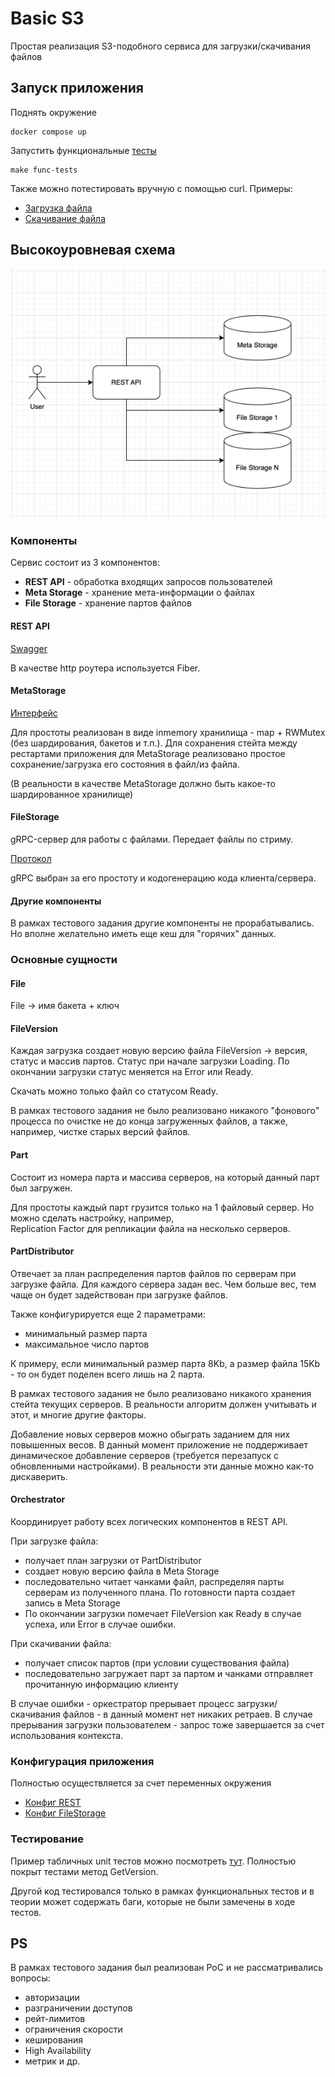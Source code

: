 # Basic S3

Простая реализация S3-подобного сервиса для загрузки/скачивания файлов

## Запуск приложения

Поднять окружение
```
docker compose up
```

Запустить функциональные [тесты](tests/api_test.go)
```
make func-tests
```

Также можно потестировать вручную с помощью curl. Примеры:
- [Загрузка файла](examples/upload.sh)
- [Скачивание файла](examples/download.sh)

## Высокоуровневая схема

![Схема](schema.png)

### Компоненты

Сервис состоит из 3 компонентов:

* **REST API** - обработка входящих запросов пользователей
* **Meta Storage** - хранение мета-информации о файлах
* **File Storage** - хранение партов файлов

#### REST API

[Swagger](api/public-api.yaml)

В качестве http роутера используется Fiber.

#### MetaStorage

[Интерфейс](internal/rest/meta/types.go) 

Для простоты реализован в виде inmemory хранилища - map + RWMutex (без шардирования, бакетов и т.п.).
Для сохранения стейта между рестартами приложения для MetaStorage реализовано простое сохранение/загрузка 
его состояния в файл/из файла.

(В реальности в качестве MetaStorage должно быть какое-то шардированное хранилище)

#### FileStorage

gRPC-сервер для работы с файлами. Передает файлы по стриму.

[Протокол](proto/storage.proto)

gRPC выбран за его простоту и кодогенерацию кода клиента/сервера.

#### Другие компоненты

В рамках тестового задания другие компоненты не прорабатывались. Но вполне желательно иметь еще кеш для "горячих" данных.

### Основные сущности

#### File

File -> имя бакета + ключ

#### FileVersion

Каждая загрузка создает новую версию файла FileVersion -> версия, статус и массив партов.
Статус при начале загрузки Loading. По окончании загрузки статус меняется на Error или Ready.

Скачать можно только файл со статусом Ready.

В рамках тестового задания не было реализовано никакого "фонового" процесса по очистке не до конца загруженных файлов,
а также, например, чистке старых версий файлов.

#### Part

Состоит из номера парта и массива серверов, на который данный парт был загружен.

Для простоты каждый парт грузится только на 1 файловый сервер. Но можно сделать настройку, например,  
Replication Factor для репликации файла на несколько серверов.

#### PartDistributor

Отвечает за план распределения партов файлов по серверам при загрузке файла. 
Для каждого сервера задан вес. Чем больше вес, тем чаще он будет задействован при загрузке файлов.

Также конфигурируется еще 2 параметрами:
* минимальный размер парта
* максимальное число партов

К примеру, если минимальный размер парта 8Kb, а размер файла 15Kb - то он будет поделен всего лишь на 2 парта.

В рамках тестового задания не было реализовано никакого хранения стейта текущих серверов. В реальности алгоритм должен 
учитывать и этот, и многие другие факторы.

Добавление новых серверов можно обыграть заданием для них повышенных весов. В данный момент приложение не поддерживает 
динамическое добавление серверов (требуется перезапуск с обновленными настройками). В реальности эти данные можно как-то
дискаверить.

#### Orchestrator

Координирует работу всех логических компонентов в REST API.

При загрузке файла:
- получает план загрузки от PartDistributor
- создает новую версию файла в Meta Storage
- последовательно читает чанками файл, распределяя парты серверам из полученного плана. По готовности парта создает 
запись в Meta Storage
- По окончании загрузки помечает FileVersion как Ready в случае успеха, или Error в случае ошибки.

При скачивании файла:
- получает список партов (при условии существования файла)
- последовательно загружает парт за партом и чанками отправляет прочитанную информацию клиенту

В случае ошибки - оркестратор прерывает процесс загрузки/скачивания файлов - в данный момент нет никаких ретраев. 
В случае прерывания загрузки пользователем - запрос тоже завершается за счет использования контекста.

### Конфигурация приложения

Полностью осуществляется за счет переменных окружения

- [Конфиг REST](internal/rest/config/config.go)
- [Конфиг FileStorage](internal/storage/config/config.go)

### Тестирование

Пример табличных unit тестов можно посмотреть [тут](internal/rest/meta/inmemory/inmemory_test.go).
Полностью покрыт тестами метод GetVersion. 

Другой код тестировался только в рамках функциональных тестов и в теории может содержать баги, которые не были
замечены в ходе тестов.

## PS

В рамках тестового задания был реализован PoC и не рассматривались вопросы:
- авторизации
- разграничении доступов
- рейт-лимитов
- ограничения скорости
- кеширования
- High Availability
- метрик
и др.
